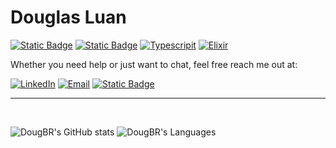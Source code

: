 # Douglas Luan

[![Static Badge](https://img.shields.io/badge/Machine%20Learning-Machine%20Learning-blue)](https://www.teses.usp.br/teses/disponiveis/3/3141/tde-05022024-111423/en.php)
[![Static Badge](https://img.shields.io/badge/Python-3776AB?style=flat-square&logo=python&logoColor=ffffff)](https://www.python.org/)
[![Typescripit](https://img.shields.io/badge/Typescript-%233178C6?style=flat-square&logo=typescript&logoColor=ffffff)](https://www.typescriptlang.org/)
[![Elixir](https://img.shields.io/badge/Elixir-4B275F?style=flat-square&logo=elixir)](https://elixir-lang.org/)

<!--
Since 2012, I've been working in web development, helping companies and startups build and scale their products from the ground up using modern, cutting-edge technologies.
Over the last seven years, I've specialized in functional programming, with a strong focus on Elixir. During this time, I've led teams as a Tech Lead and contributed to several open source initiatives.
-->
Whether you need help or just want to chat, feel free reach me out at:

[![LinkedIn](https://img.shields.io/badge/LinkedIn-Douglas_Luan-0077B5?style=for-the-badge)](https://www.linkedin.com/in/dougform)
[![Email](https://img.shields.io/badge/-douglasctm%40gmail.com-76BB21?style=for-the-badge&logo=mailboxdotorg&logoColor=ffffff)](mailto:douglasctm@gmail.com)
[![Static Badge](https://img.shields.io/badge/dougbr.github.io-FF7139?style=for-the-badge&logo=firefoxbrowser&logoColor=ffffff)](https://dougbr.github.io)


---

<br>

![DougBR's GitHub stats](https://github-readme-stats.vercel.app/api?username=DougBR&show_icons=true&count_private=true&theme=dracula&bg_color=00000000)
![DougBR's Languages](https://github-readme-stats.vercel.app/api/top-langs/?username=DougBR&show_icons=true&count_private=true&theme=dracula&bg_color=00000000&langs_count=20&card_width=960)

<!--
**DougBR/DougBR** is a ✨ _special_ ✨ repository because its `README.md` (this file) appears on your GitHub profile.

Here are some ideas to get you started:

- 🔭 I’m currently working on ...
- 🌱 I’m currently learning ...
- 👯 I’m looking to collaborate on ...
- 🤔 I’m looking for help with ...
- 💬 Ask me about ...
- 📫 How to reach me: ...
- 😄 Pronouns: ...
- ⚡ Fun fact: ...
-->
